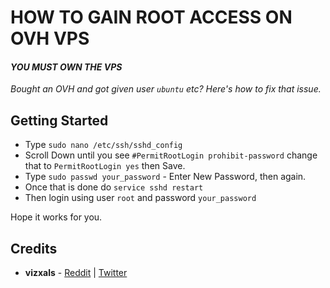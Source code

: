 

# HOW TO GAIN ROOT ACCESS ON OVH VPS 
#### *YOU **MUST** OWN THE VPS*

*Bought an OVH and got given user `ubuntu` etc? Here's how to fix that issue.*

## Getting Started
* Type `sudo nano /etc/ssh/sshd_config`
* Scroll Down until you see `#PermitRootLogin prohibit-password` change that to `PermitRootLogin yes` then Save.
* Type `sudo passwd your_password` - Enter New Password, then again.
* Once that is done do `service sshd restart`
* Then login using user `root` and password `your_password`


Hope it works for you.

## Credits

* **vizxals** - [Reddit](https://www.reddit.com/r/ovh/comments/i095rj/ovh_doesnt_allow_root_access_anymore/g17be1r?utm_source=share&utm_medium=web2x&context=3) | [Twitter](https://twitter.com/Vizxals)
